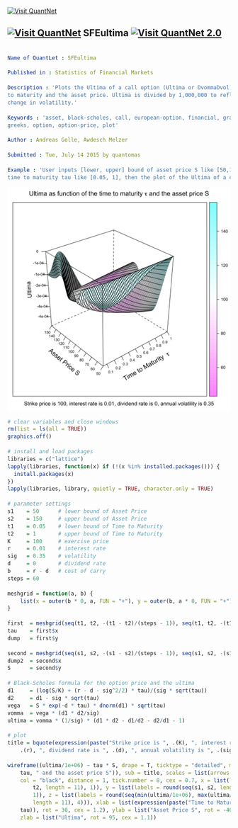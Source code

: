 
[<img src="https://github.com/QuantLet/Styleguide-and-Validation-procedure/blob/master/pictures/banner.png" alt="Visit QuantNet">](http://quantlet.de/index.php?p=info)

## [<img src="https://github.com/QuantLet/Styleguide-and-Validation-procedure/blob/master/pictures/qloqo.png" alt="Visit QuantNet">](http://quantlet.de/) **SFEultima** [<img src="https://github.com/QuantLet/Styleguide-and-Validation-procedure/blob/master/pictures/QN2.png" width="60" alt="Visit QuantNet 2.0">](http://quantlet.de/d3/ia)

```yaml

Name of QuantLet : SFEultima

Published in : Statistics of Financial Markets

Description : 'Plots the Ultima of a call option (Ultima or DvommaDvol) as a function of the time
to maturity and the asset price. Ultima is divided by 1,000,000 to reflect a one-percentage point
change in volatility.'

Keywords : 'asset, black-scholes, call, european-option, financial, graphical representation,
greeks, option, option-price, plot'

Author : Andreas Golle, Awdesch Melzer

Submitted : Tue, July 14 2015 by quantomas

Example : 'User inputs [lower, upper] bound of asset price S like [50,150], [lower, upper] bound of
time to maturity tau like [0.05, 1], then the plot of the Ultima of a call option is given.'

```

![Picture1](SFEultima-1.png)


```r
# clear variables and close windows
rm(list = ls(all = TRUE))
graphics.off()

# install and load packages
libraries = c("lattice")
lapply(libraries, function(x) if (!(x %in% installed.packages())) {
  install.packages(x)
})
lapply(libraries, library, quietly = TRUE, character.only = TRUE)

# parameter settings
s1    = 50      # lower bound of Asset Price
s2    = 150     # upper bound of Asset Price 
t1    = 0.05    # lower bound of Time to Maturity
t2    = 1       # upper bound of Time to Maturity
K     = 100     # exercise price 
r     = 0.01    # interest rate
sig   = 0.35    # volatility
d     = 0       # dividend rate
b     = r - d   # cost of carry
steps = 60

meshgrid = function(a, b) {
    list(x = outer(b * 0, a, FUN = "+"), y = outer(b, a * 0, FUN = "+"))
}

first  = meshgrid(seq(t1, t2, -(t1 - t2)/(steps - 1)), seq(t1, t2, -(t1 - t2)/(steps - 1)))
tau    = first$x
dump   = first$y

second = meshgrid(seq(s1, s2, -(s1 - s2)/(steps - 1)), seq(s1, s2, -(s1 - s2)/(steps - 1)))
dump2  = second$x
S      = second$y

# Black-Scholes formula for the option price and the ultima
d1     = (log(S/K) + (r - d - sig^2/2) * tau)/(sig * sqrt(tau))
d2     = d1 - sig * sqrt(tau)
vega   = S * exp(-d * tau) * dnorm(d1) * sqrt(tau)
vomma  = vega * (d1 * d2/sig)
ultima = vomma * (1/sig) * (d1 * d2 - d1/d2 - d2/d1 - 1)

# plot
title = bquote(expression(paste("Strike price is ", .(K), ", interest rate is ", 
    .(r), ", dividend rate is ", .(d), ", annual volatility is ", .(sig))))

wireframe((ultima/1e+06) ~ tau * S, drape = T, ticktype = "detailed", main = expression(paste("Ultima as function of the time to maturity ", 
    tau, " and the asset price S")), sub = title, scales = list(arrows = FALSE, 
    col = "black", distance = 1, tick.number = 8, cex = 0.7, x = list(labels = round(seq(t1, 
        t2, length = 11), 1)), y = list(labels = round(seq(s1, s2, length = 11), 
        1)), z = list(labels = round(seq(min(ultima/1e+06), max(ultima/1e+06), 
        length = 11), 4))), xlab = list(expression(paste("Time to Maturity  ", 
    tau)), rot = 30, cex = 1.2), ylab = list("Asset Price S", rot = -40, cex = 1.2), 
    zlab = list("Ultima", rot = 95, cex = 1.1)) 

```
